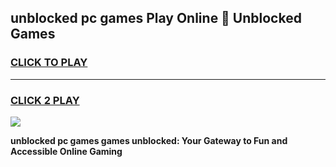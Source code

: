 
## unblocked pc games Play Online 👋 Unblocked Games
<h3>
<a href="https://premium.freeplayer.one?title=unblocked_pc_games&ref=19F">CLICK TO PLAY</a></h3>
<hr>

<h3>
<a href="https://premium.freeplayer.one?title=unblocked_pc_games&ref=19F">CLICK 2 PLAY</a>
  
</h3>

<a href="https://premium.freeplayer.one?title=unblocked_pc_games&ref=19F"><img src="https://clearcache.store/games.png"></a>


**unblocked pc games games unblocked: Your Gateway to Fun and Accessible Online Gaming**
